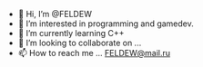 - 👋 Hi, I’m @FELDEW
- 👀 I’m interested in programming and gamedev.
- 🌱 I’m currently learning C++
- 💞️ I’m looking to collaborate on ...
- 📫 How to reach me ... FELDEW@mail.ru

<!---
FELDEW/FELDEW is a ✨ special ✨ repository because its `README.md` (this file) appears on your GitHub profile.
You can click the Preview link to take a look at your changes.
--->
